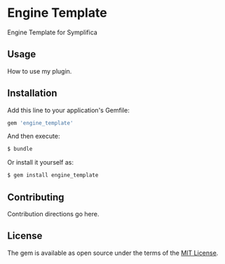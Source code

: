 # Engine Template
Engine Template for Symplifica

## Usage
How to use my plugin.

## Installation
Add this line to your application's Gemfile:

```ruby
gem 'engine_template'
```

And then execute:
```bash
$ bundle
```

Or install it yourself as:
```bash
$ gem install engine_template
```

## Contributing
Contribution directions go here.

## License
The gem is available as open source under the terms of the [MIT License](https://opensource.org/licenses/MIT).